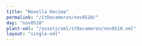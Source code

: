 ```yaml
---
title: "Novella Decima"
permalink: "/itDecameron/nov0510/"
day: "nov0510"
plant-xml: "/assets/xml/itDecameron/nov0510.xml"
layout: "single-xml"
---
```

